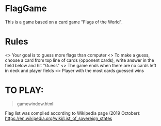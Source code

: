 # FlagGame

This is a game based on a card game "Flags of the World".

# Rules
<> Your goal is to guess more flags than computer
<> To make a guess, choose a card from top line of cards (opponent cards), write answer in the field below and hit "Guess"
<> The game ends when there are no cards left in deck and player fields
<> Player with the most cards guessed wins

# TO PLAY:
> gamewindow.html

Flag list was compiled according to Wikipedia page (2019 October):
https://en.wikipedia.org/wiki/List_of_sovereign_states